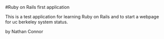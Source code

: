 #Ruby on Rails first application

This is a test application for learning Ruby on Rails
and to start a webpage for uc berkeley system status.

by Nathan Connor
